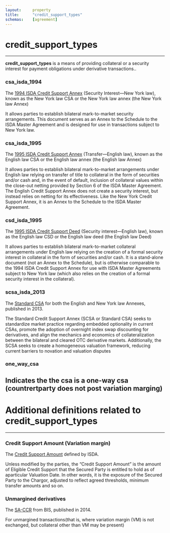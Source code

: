 ```yaml
---
layout:		property
title:		"credit_support_types"
schemas:	[agreement]
---
```


# credit_support_types

---

**credit\_support\_types** is a means of providing collateral or a security interest for payment obligations under derivative transactions..

### csa_isda_1994
The [1994 ISDA Credit Support Annex][csa_1994] (Security Interest—New York law), known as the New York law CSA or the New York law annex (the New York law Annex)

It allows parties to establish bilateral mark-to-market security arrangements. This document serves as an Annex to the Schedule to the ISDA Master Agreement and is designed for use in transactions subject to New York law.


### csa_isda_1995
The [1995 ISDA Credit Support Annex][csa_1995] (Transfer—English law), known as the English law CSA or the English law annex (the English law Annex)

It allows parties to establish bilateral mark-to-market arrangements under English law relying on transfer of title to collateral in the form of securities and/or cash and, in the event of default, inclusion of collateral values within the close-out netting provided by Section 6 of the ISDA Master Agreement. The English Credit Support Annex does not create a security interest, but instead relies on netting for its effectiveness. Like the New York Credit Support Annex, it is an Annex to the Schedule to the ISDA Master Agreement.


### csd_isda_1995
The [1995 ISDA Credit Support Deed][csd_1995] (Security interest—English law), known as the English law CSD or the English law deed (the English law Deed)

It allows parties to establish bilateral mark-to-market collateral arrangements under English law relying on the creation of a formal security interest in collateral in the form of securities and/or cash. It is a stand-alone document (not an Annex to the Schedule), but is otherwise comparable to the 1994 ISDA Credit Support Annex for use with ISDA Master Agreements subject to New York law (which also relies on the creation of a formal security interest in the collateral).

### scsa_isda_2013
The [Standard CSA][scsa] for both the English and New York law Annexes, published in 2013.

The Standard Credit Support Annex (SCSA or Standard CSA) seeks to standardize market practice regarding embedded optionality in current CSAs, promote the adoption of overnight index swap discounting for derivatives, and align the mechanics and economics of collateralization between the bilateral and cleared OTC derivative markets. Additionally, the SCSA seeks to create a homogeneous valuation framework, reducing current barriers to novation and valuation disputes

### one_way_csa
Indicates the the csa is a one-way csa (countrertparty does not post variation marging)
---

# Additional definitions related to credit_support_types

---
### Credit Support Amount (Variation margin)
The [Credit Support Amount][isda_csa] defined by ISDA.

Unless modified by the parties, the “Credit Support Amount” is the amount of Eligible Credit Support that the Secured Party is entitled to hold as of aparticular Valuation Date. In other words, it is the exposure of the Secured Party to the Chargor, adjusted to reflect agreed thresholds, minimum transfer amounts and so on.

### Unmargined derivatives
The [SA-CCR][bis_sa_ccr] from BIS, published in 2014.

For  unmargined  transactions(that  is,  where  variation  margin  (VM)  is  not  exchanged,  but collateral other than VM may be present)


[csa_1995]: https://www.isda.org/a/JnMDE/1995-ISDA-Credit-Support-Annex-English-Law.pdf
[csd_1995]: https://www.isda.org/book/1995-isda-credit-support-deed-pdf/
[csa_1994]: https://www.isda.org/book/1994-isda-credit-support-annex-security-int-ny-law/
[scsa]: https://www.isda.org/2013/06/07/the-2013-standard-credit-support-annex/
[isda_csa]: https://www.isda.org/a/ktMDE/UG-to-1995-ISDA-Credit-Support-Documents-English-Law.pdf
[bis_sa_ccr]: https://www.bis.org/publ/bcbs279.pdf
